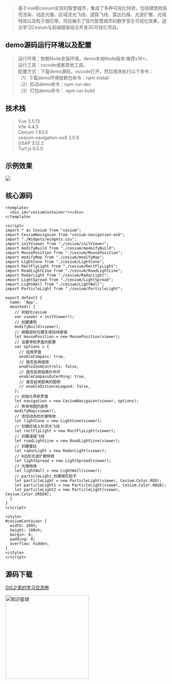 > 基于vue和cesium实现的智慧城市，集成了多种可视化特效，包括建筑物高亮渲染、动态光锥、区域流光飞线、道路飞线、雷达扫描、光波扩散、光墙特效以及粒子烟花等。项目展示了现代智慧城市的数字孪生可视化效果，适合学习Cesium与前端框架结合开发3D可视化项目。


## demo源码运行环境以及配置
> 运行环境：依赖Node安装环境，demo本地Node版本:推荐v16+。  
运行工具：vscode或者其他工具。  
配置方式：下载demo源码，vscode打开，然后顺序执行以下命令：  
（1）下载demo环境依赖包命令：npm install  
（2）启动demo命令：npm run dev  
（3）打包demo命令： npm run build  

## 技术栈
> Vue 3.5.13  
Vite 4.4.5    
Cesium 1.93.0  
cesium-navigation-es6 3.0.8  
GSAP 3.12.2  
Turf.js 6.5.0  

## 示例效果
![](https://gitee.com/gishome/gis-learning-circle/raw/main/%E6%95%88%E6%9E%9C%E5%9B%BE/%E6%99%BA%E6%85%A7%E5%9F%8E%E5%B8%82%E5%A4%9A%E7%A7%8D%E5%8F%AF%E8%A7%86%E5%8C%96%E7%89%B9%E6%95%88.png)

## 核心源码
```
<template>
  <div id="cesiumContainer"></div>
</template>

<script>
import * as Cesium from "cesium";
import CesiumNavigaion from "cesium-navigation-es6";
import "./Widgets/widgets.css";
import initViewer from "./cesium/initViewer";
import modifyBuild from "./cesium/modeifyBuild";
import MousePosition from "./cesium/MousePosition";
import modifyMap from "./cesium/modifyMap";
import LightCone from "./cesium/LightCone";
import RectFlyLight from "./cesium/RectFlyLight";
import RoadLightLine from "./cesium/RoadLightLine";
import RadarLight from "./cesium/RadarLight";
import LightSpread from "./cesium/LightSpread";
import LightWall from "./cesium/LightWall";
import ParticleLight from "./cesium/ParticleLight";

export default {
  name: 'App',
  mounted() {
    // 初始化cesium
    var viewer = initViewer();
    // 创建建筑
    modifyBuild(viewer);
    // 根据鼠标位置生成经纬度值
    let mousePosition = new MousePosition(viewer);
    // 设置导航罗盘的配置
    var options = {
      // 启用罗盘
      enableCompass: true,
      // 是否启用缩放
      enableZoomControls: false,
      // 是否启用指南针外环
      enableCompassOuterRing: true,
      // 是否启用距离的图例
      // enableDistanceLegend: false,
    };
    // 初始化导航罗盘
    let navigation = new CesiumNavigaion(viewer, options);
    // 修改地图的底色
    modifyMap(viewer);
    // 添加动态的光锥特效
    let lightCone = new LightCone(viewer);
    // 创建区域上升流光飞线
    let rectFlyLight = new RectFlyLight(viewer);
    // 创建道路飞线
    let roadLightLine = new RoadLightLine(viewer);
    // 创建雷达
    let radarLight = new RadarLight(viewer);
    // 6边形光波扩散特效
    let lightSpread = new LightSpread(viewer);
    // 光墙特效
    let lightWall = new LightWall(viewer);
    // particleLight,创建烟花粒子
    let particleLight = new ParticleLight(viewer, Cesium.Color.RED);
    let particleLight1 = new ParticleLight(viewer, Cesium.Color.AQUA);
    let particleLight2 = new ParticleLight(viewer, Cesium.Color.GREEN);
  }
}
</script>

<style>
#cesiumContainer {
  width: 100%;
  height: 100vh;
  margin: 0;
  padding: 0;
  overflow: hidden;
}
</style>
</script>
```

## 源码下载  
[GIS之家的学习交流圈](https://t.zsxq.com/Ivg49)  

<img src="https://gitee.com/gishome/gis-learning-circle/raw/main/%E6%95%88%E6%9E%9C%E5%9B%BE/%E7%9F%A5%E8%AF%86%E6%98%9F%E7%90%83.jpg" width="260" height="auto" alt="知识星球">
